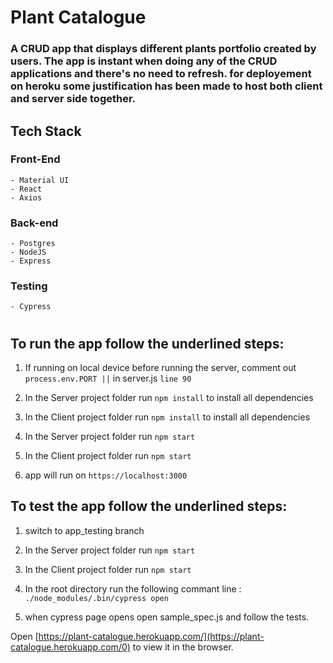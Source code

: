 # Plant Catalogue
### A CRUD app that displays different plants portfolio created by users. The app is instant when doing any of the CRUD applications and there's no need to refresh. for deployement on heroku some justification has been made to host both client and server side together.

## Tech Stack

### Front-End
    - Material UI
    - React
    - Axios

### Back-end
    - Postgres
    - NodeJS
    - Express

### Testing
    - Cypress



#
## To run the app follow the underlined steps:

1. If running on local device before running the server, comment out `process.env.PORT ||` in server.js `line 90` 

2. In the Server project folder run `npm install` to install all dependencies

3. In the Client project folder run `npm install` to install all dependencies

4. In the Server project folder run `npm start`

5. In the Client project folder run `npm start`

6. app will run on `https://localhost:3000`

## To test the app follow the underlined steps:
1. switch to app_testing branch 

2. In the Server project folder run `npm start`

3. In the Client project folder run `npm start`

4. In the root directory run the following commant line : `./node_modules/.bin/cypress open             
` 

5. when cypress page opens open sample_spec.js and follow the tests.

Open [https://plant-catalogue.herokuapp.com/](https://plant-catalogue.herokuapp.com/0) to view it in the browser.
#